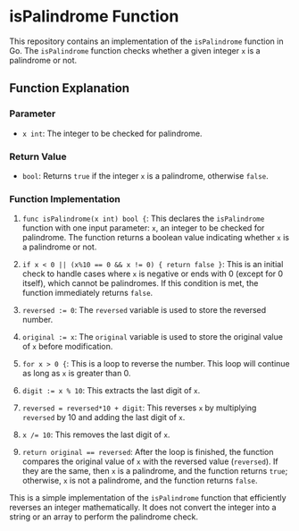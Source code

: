 # isPalindrome Function

This repository contains an implementation of the `isPalindrome` function in Go. The `isPalindrome` function checks whether a given integer `x` is a palindrome or not.

## Function Explanation

### Parameter
- `x int`: The integer to be checked for palindrome.

### Return Value
- `bool`: Returns `true` if the integer `x` is a palindrome, otherwise `false`.

### Function Implementation

1. `func isPalindrome(x int) bool {`: This declares the `isPalindrome` function with one input parameter: `x`, an integer to be checked for palindrome. The function returns a boolean value indicating whether `x` is a palindrome or not.

2. `if x < 0 || (x%10 == 0 && x != 0) { return false }`: This is an initial check to handle cases where `x` is negative or ends with 0 (except for 0 itself), which cannot be palindromes. If this condition is met, the function immediately returns `false`.

3. `reversed := 0`: The `reversed` variable is used to store the reversed number.

4. `original := x`: The `original` variable is used to store the original value of `x` before modification.

5. `for x > 0 {`: This is a loop to reverse the number. This loop will continue as long as `x` is greater than 0.

6. `digit := x % 10`: This extracts the last digit of `x`.

7. `reversed = reversed*10 + digit`: This reverses `x` by multiplying `reversed` by 10 and adding the last digit of `x`.

8. `x /= 10`: This removes the last digit of `x`.

9. `return original == reversed`: After the loop is finished, the function compares the original value of `x` with the reversed value (`reversed`). If they are the same, then `x` is a palindrome, and the function returns `true`; otherwise, `x` is not a palindrome, and the function returns `false`.

This is a simple implementation of the `isPalindrome` function that efficiently reverses an integer mathematically. It does not convert the integer into a string or an array to perform the palindrome check.
